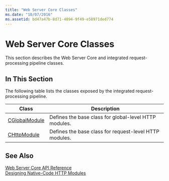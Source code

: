 ```yaml
---
title: "Web Server Core Classes"
ms.date: "10/07/2016"
ms.assetid: bd47a47b-8d71-4094-9f49-e58971ded774
---
```

# Web Server Core Classes
This section describes the Web Server Core and integrated request-processing pipeline classes.  
  
## In This Section  
 The following table lists the classes exposed by the integrated request-processing pipeline.  
  
|Class|Description|  
|-----------|-----------------|  
|[CGlobalModule](../../web-development-reference\native-code-api-reference/cglobalmodule-class.md)|Defines the base class for global-level HTTP modules.|  
|[CHttpModule](../../web-development-reference\native-code-api-reference/chttpmodule-class.md)|Defines the base class for request-level HTTP modules.|  
  
## See Also  
 [Web Server Core API Reference](../../web-development-reference\native-code-api-reference/web-server-core-api-reference.md)   
 [Designing Native-Code HTTP Modules](../../web-development-reference\native-code-development-overview\designing-native-code-http-modules.md)